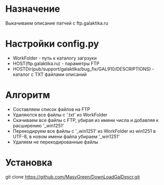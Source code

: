 # Назначение
Выкачиваем описание патчей с ftp.galaktika.ru

# Настройки config.py

* WorkFolder - путь к каталогу загрзуки
* HOST(ftp.galaktika.ru) - параметры FTP
* HOSTDir(pub/support/galaktika/bug_fix/GAL910/DESCRIPTIONS) - каталог с TXT файлами описаний

# Алгоритм
* Составляем список файлов на FTP
* Удаляются все файлы с '.txt' из WorkFolder
* Скачиваем все файлы с FTP, убирая из имени числа и добавляя к расширению '_win1251'
* Перекодируем все файлы с '_win1251' из WorkFolder из win1251 в UTF-8, в новом имени файла убираем '_win1251'
* Удаляем не перекодированные файлы

# Установка
git clone https://github.com/MasyGreen/DownLoadGalDescr.git
